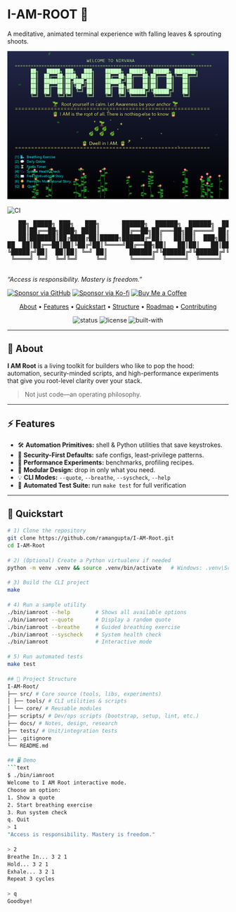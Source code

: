 # I-AM-ROOT 🌱

A meditative, animated terminal experience with falling leaves & sprouting shoots.

![I-AM-ROOT Screenshot](assets/screenshot.png)

![CI](https://github.com/ramangupta/I-AM-Root/actions/workflows/ci.yml/badge.svg)

<!--
   ┌───────────────────────────────────────────────────────────┐
   │  I AM ROOT — because sometimes you don’t just grow,       │
   │  you take control.                                        │
   └───────────────────────────────────────────────────────────┘
-->

<p align="center">
  <pre>
   ██╗ █████╗ ███╗   ███╗      ██████╗  ██████╗  ██████╗  ██████╗ ████████╗
   ██║██╔══██╗████╗ ████║      ██╔══██╗██╔═══██╗██╔════╝ ██╔═══██╗╚══██╔══╝
   ██║███████║██╔████╔██║█████╗██████╔╝██║   ██║██║  ███╗██║   ██║   ██║
██  ██║██╔══██║██║╚██╔╝██║╚════╝██╔══██╗██║   ██║██║   ██║██║   ██║   ██║
╚█████╔╝██║  ██║██║ ╚═╝ ██║      ██████╔╝╚██████╔╝╚██████╔╝╚██████╔╝   ██║
 ╚════╝ ╚═╝  ╚═╝╚═╝     ╚═╝      ╚═════╝  ╚═════╝  ╚═════╝  ╚═════╝    ╚═╝
  </pre>
  <em>“Access is responsibility. Mastery is freedom.”</em>
</p>

[![Sponsor via GitHub](https://img.shields.io/badge/Sponsor-GitHub-blue)](https://github.com/sponsors/ramangupta)
[![Sponsor via Ko-fi](https://img.shields.io/badge/Sponsor-Ko--fi-orange)](https://ko-fi.com/ramangupta)
[![Buy Me a Coffee](https://img.shields.io/badge/Buy%20Me%20a%20Coffee-yellow)](https://github.com/ramangupta/I-AM-Root)

<p align="center">
  <a href="#-about">About</a> •
  <a href="#-features">Features</a> •
  <a href="#-quickstart">Quickstart</a> •
  <a href="#-project-structure">Structure</a> •
  <a href="#-roadmap">Roadmap</a> •
  <a href="#-contributing">Contributing</a>
</p>

<p align="center">
  <img alt="status" src="https://img.shields.io/badge/status-in%20progress-222"/>
  <img alt="license" src="https://img.shields.io/badge/license-MIT-222"/>
  <img alt="built-with" src="https://img.shields.io/badge/built%20by-Raman%20Gupta-222"/>
</p>

---

## 🧠 About
**I AM Root** is a living toolkit for builders who like to pop the hood:
automation, security-minded scripts, and high-performance experiments that
give you root-level clarity over your stack.

> Not just code—an operating philosophy.

---

## ⚡ Features
- 🛠️ **Automation Primitives:** shell & Python utilities that save keystrokes.
- 🔐 **Security-First Defaults:** safe configs, least-privilege patterns.
- 🚀 **Performance Experiments:** benchmarks, profiling recipes.
- 🧩 **Modular Design:** drop in only what you need.
- 💡 **CLI Modes:** `--quote`, `--breathe`, `--syscheck`, `--help`
- 🧪 **Automated Test Suite:** run `make test` for full verification

---

## 🚀 Quickstart
```bash
# 1) Clone the repository
git clone https://github.com/ramangupta/I-AM-Root.git
cd I-AM-Root

# 2) (Optional) Create a Python virtualenv if needed
python -m venv .venv && source .venv/bin/activate   # Windows: .venv\Scripts\activate

# 3) Build the CLI project
make

# 4) Run a sample utility
./bin/iamroot --help        # Shows all available options
./bin/iamroot --quote       # Display a random quote
./bin/iamroot --breathe     # Guided breathing exercise
./bin/iamroot --syscheck    # System health check
./bin/iamroot               # Interactive mode

# 5) Run automated tests
make test

## 📂 Project Structure
I-AM-Root/
├── src/ # Core source (tools, libs, experiments)
│ ├── tools/ # CLI utilities & scripts
│ └── core/ # Reusable modules
├── scripts/ # Dev/ops scripts (bootstrap, setup, lint, etc.)
├── docs/ # Notes, design, research
├── tests/ # Unit/integration tests
├── .gitignore
└── README.md

## 🖥️ Demo
```text
$ ./bin/iamroot
Welcome to I AM Root interactive mode.
Choose an option:
1. Show a quote
2. Start breathing exercise
3. Run system check
q. Quit
> 1
"Access is responsibility. Mastery is freedom."

> 2
Breathe In... 3 2 1
Hold... 3 2 1
Exhale... 3 2 1
Repeat 3 cycles

> q
Goodbye!

